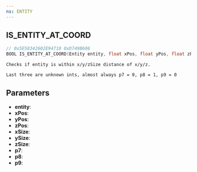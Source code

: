```yaml
---
ns: ENTITY
---
```

## IS_ENTITY_AT_COORD

```c
// 0x5E58342602E94718 0xD749B606
BOOL IS_ENTITY_AT_COORD(Entity entity, float xPos, float yPos, float zPos, float xSize, float ySize, float zSize, BOOL p7, BOOL p8, int p9);
```

```
Checks if entity is within x/y/zSize distance of x/y/z. 

Last three are unknown ints, almost always p7 = 0, p8 = 1, p9 = 0
```

## Parameters
* **entity**:
* **xPos**:
* **yPos**:
* **zPos**:
* **xSize**:
* **ySize**:
* **zSize**:
* **p7**:
* **p8**:
* **p9**:
